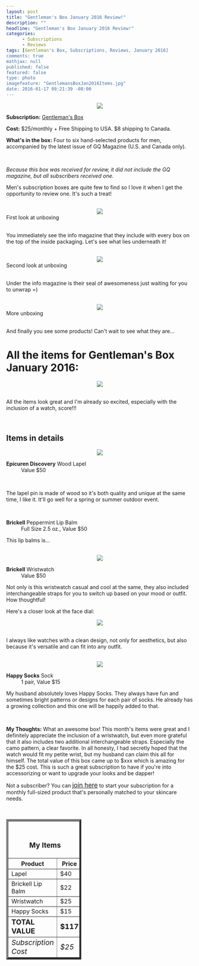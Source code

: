 ```yaml
---
layout: post
title: "Gentleman's Box January 2016 Review!"
description: ""
headline: "Gentleman's Box January 2016 Review!"
categories: 
      - Subscriptions
      - Reviews
tags: [Gentleman's Box, Subscriptions, Reviews, January 2016]
comments: true
mathjax: null
published: false
featured: false
type: photo
imagefeature: "GentlemansBoxJan2016Items.jpg"
date: 2016-01-17 09:21:39 -08:00
---
```


<center><a href="https://gentlemansbox.com" target="_blank">
<img src="/images/GentlemansBoxJan2016Box.jpg" border="0" style="border:none;max-width:100%;" />
</a></center>

<p><b>Subscription:</b> <a href="https://gentlemansbox.com" target="_blank">Gentleman's Box</a></p>
<p><b>Cost:</b> $25/monthly + Free Shipping to USA. $8 shipping to Canada.</p>
<p><b>What's in the box:</b> Four to six hand-selected products for men, accompanied by the latest issue of GQ Magazine (U.S. and Canada only).</p>
<br>

<p><i>Because this box was received for review, it did not include the GQ magazine, but all subscribers received one.</i></p>

<p>Men's subscription boxes are quite few to find so I love it when I get the opportunity to review one. It's such a treat!</p>

<br>

<center><img src='/images/GentlemansBoxJan2016OpenBox.jpg'></center>
<figcaption>First look at unboxing</figcaption> 

<br>

<p>You immediately see the info magazine that they include with every box on the top of the inside packaging. Let's see what lies underneath it!</p>

<br>

<center><img src='/images/GentlemansBoxJan2016OpenBox2.jpg'></center>
<figcaption>Second look at unboxing</figcaption>

<br>

<p>Under the info magazine is their seal of awesomeness just waiting for you to unwrap =)</p>

<br>

<center><img src='/images/GentlemansBoxJan2016OpenBox3.jpg'></center>
<figcaption>More unboxing</figcaption>

<br>

<p>And finally you see some products! Can't wait to see what they are...</p>

# All the items for Gentleman's Box January 2016:

<center><img src='/images/GentlemansBoxJan2016Items.jpg'></center>

<br>

<p>All the items look great and I'm already so excited, especially with the inclusion of a watch, score!!!</p>

<br>

## Items in details

<center><img src='/images/GentlemansBoxJan2016LapelLipBalm.jpg'></center>

<DL>
<DT><b>Epicuren Discovery</b> Wood Lapel</DT>
<DD>Value $50</DD>
</DL>

<br>

<p>The lapel pin is made of wood so it's both quality and unique at the same time, I like it. It'll go well for a spring or summer outdoor event.</p>

<br>

<DL>
<DT><b>Brickell</b> Peppermint Lip Balm</DT>
<DD>Full Size 2.5 oz., Value $50</DD>
</DL>

<p>This lip balms is...</p>

<br>

<center><img src='/images/GentlemansBoxJan2016Watch.jpg'></center>

<DL>
<DT><b>Brickell</b> Wristwatch</DT>
<DD>Value $50</DD>
</DL>

<p>Not only is this wristwatch casual and cool at the same, they also included interchangeable straps for you to switch up based on your mood or outfit. How thoughtful!</p>

<p>Here's a closer look at the face dial:</p>
<center><img src='/images/GentlemansBoxJan2016Watch2.jpg'></center>

<br>

<p>I always like watches with a clean design, not only for aesthetics, but also because it's versatile and can fit into any outfit.</p>

<br>

<center><img src='/images/GentlemansBoxJan2016HappySocks.jpg'></center>
<DL>
<DT><b>Happy Socks</b> Sock</DT>
<DD>1 pair, Value $15</DD>
</DL>

<p>My husband absolutely loves Happy Socks. They always have fun and sometimes bright patterns or designs for each pair of socks. He already has a growing collection and this one will be happily added to that.</p>

<br>

<p><i class="icon-exclamation-sign"></i><b> My Thoughts:</b> What an awesome box! This month's items were great and I definitely appreciate the inclusion of a wristwatch, but even more grateful that it also includes two additional interchangeable straps. Especially the camo pattern, a clear favorite. In all honesty, I had secretly hoped that the watch would fit my petite wrist, but my husband can claim this all for himself. The total value of this box came up to $xxx which is amazing for the $25 cost. This is such a great subscription to have if you're into accessorizing or want to upgrade your looks and be dapper!</p>

<p>Not a subscriber? You can <a href="https://www.beautydna.com/"><big>join here</big></a> to start your subscription for a monthly full-sized product that's personally matched to your skincare needs.</p>
<br>

<TABLE  BORDER="5" style="width:40%">
   <TR>
      <TH COLSPAN="2">
         <H3><BR><center>My Items</center></H3>
      </TH>
   </TR>
      <TH>Product</TH>
      <TH>Price</TH>
  <TR>
      <TD>Lapel</TD>
      <TD>$40</TD>
   </TR>
   <TR>
      <TD>Brickell Lip Balm</TD>
      <TD>$22</TD>
   </TR>
  <TR>
      <TD>Wristwatch</TD>
      <TD>$25</TD>
   </TR>
   <TR>
      <TD>Happy Socks</TD>
      <TD>$15</TD>
   </TR>
   <TR>
      <TD><b><big>TOTAL VALUE</big></b></TD>
      <TD><b><big>$117</big></b></TD>
   </TR>
   <TR>
      <TD><i><big>Subscription Cost</big></i></TD>
      <TD><i><big>$25</big></i></TD>
   </TR>
</TABLE>
